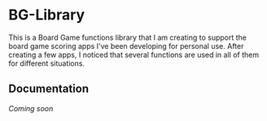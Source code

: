 # BG-Library

This is a Board Game functions library that I am creating to support the board game scoring apps I've been developing for personal use. After creating a few apps, I noticed that several functions are used in all of them for different situations.

## Documentation

_Coming soon_